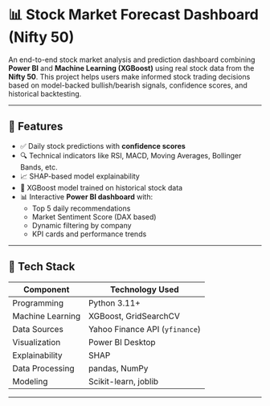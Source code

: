 # 📊 Stock Market Forecast Dashboard (Nifty 50)

An end-to-end stock market analysis and prediction dashboard combining **Power BI** and **Machine Learning (XGBoost)** using real stock data from the **Nifty 50**. This project helps users make informed stock trading decisions based on model-backed bullish/bearish signals, confidence scores, and historical backtesting.

---

## 🔧 Features

- ✅ Daily stock predictions with **confidence scores**
- 🔍 Technical indicators like RSI, MACD, Moving Averages, Bollinger Bands, etc.
- 📈 SHAP-based model explainability
- 🧠 XGBoost model trained on historical stock data
- 📊 Interactive **Power BI dashboard** with:
  - Top 5 daily recommendations
  - Market Sentiment Score (DAX based)
  - Dynamic filtering by company
  - KPI cards and performance trends

---

## 🧠 Tech Stack

| Component       | Technology Used            |
|----------------|-----------------------------|
| Programming     | Python 3.11+                |
| Machine Learning| XGBoost, GridSearchCV       |
| Data Sources    | Yahoo Finance API (`yfinance`) |
| Visualization   | Power BI Desktop            |
| Explainability  | SHAP                        |
| Data Processing | pandas, NumPy               |
| Modeling        | Scikit-learn, joblib        |

---

